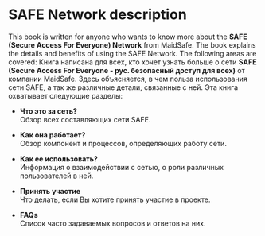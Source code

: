 # SAFE Network description

This book is written for anyone who wants to know more about the **SAFE (Secure Access For Everyone) Network** from MaidSafe. The book explains the details and benefits of using the SAFE Network. The following areas are covered:
Книга написана для всех, кто хочет узнать больше о сети **SAFE (Secure Access For Everyone - рус. безопасный доступ для всех)** от компании MaidSafe. Здесь объясняется, в чем польза использования сети SAFE, а так же различные детали, связанные с ней. Эта книга охватывает следующие разделы: 

* **Что это за сеть?**<br />
Обзор всех составляющих сети SAFE.

* **Как она работает?**<br />
Обзор компонент и процессов, определяющих работу сети.

* **Как ее использовать?**<br />
Информация о взаимодействии с сетью, о роли различных пользователей в ней.

* **Принять участие**<br />
Что делать, если Вы хотите принять участие в проекте.

* **FAQs**<br />
Список часто задаваемых вопросов и ответов на них.
